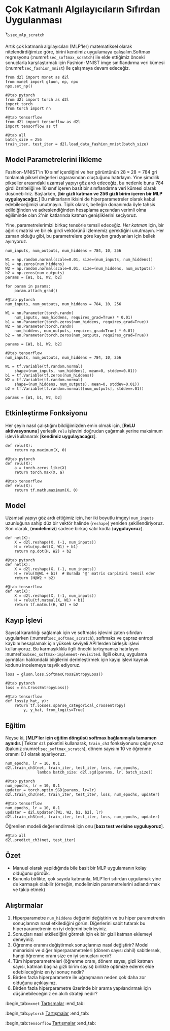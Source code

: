 # Çok Katmanlı Algılayıcıların Sıfırdan Uygulanması
:label:`sec_mlp_scratch`

Artık çok katmanlı algılayıcıları (MLP'ler) matematiksel olarak nitelendirdiğimize göre, birini kendimiz uygulamaya çalışalım.Softmax regresyonu (:numref:`sec_softmax_scratch`) ile elde ettiğimiz önceki sonuçlarla karşılaştırmak için Fashion-MNIST imge sınıflandırma veri kümesi (:numref:`sec_fashion_mnist`) ile çalışmaya devam edeceğiz.

```{.python .input}
from d2l import mxnet as d2l
from mxnet import gluon, np, npx
npx.set_np()
```

```{.python .input}
#@tab pytorch
from d2l import torch as d2l
import torch
from torch import nn
```

```{.python .input}
#@tab tensorflow
from d2l import tensorflow as d2l
import tensorflow as tf
```

```{.python .input}
#@tab all
batch_size = 256
train_iter, test_iter = d2l.load_data_fashion_mnist(batch_size)
```

## Model Parametrelerini İlkleme

Fashion-MNIST'in 10 sınıf içerdiğini ve her görüntünün $28 \times 28 = 784$ gri tonlamalı piksel değerleri ızgarasından oluştuğunu hatırlayın. Yine şimdilik pikseller arasındaki uzamsal yapıyı göz ardı edeceğiz, bu nedenle bunu 784 girdi özniteliği ve 10 sınıf içeren basit bir sınıflandırma veri kümesi olarak düşünebiliriz. Başlarken, [**bir gizli katman ve 256 gizli birim içeren bir MLP uygulayacağız.**] Bu miktarların ikisini de hiperparametreler olarak kabul edebileceğimizi unutmayın. Tipik olarak, belleğin donanımda öyle tahsis edildiğinden ve adreslendiğinden hesaplama açısından verimli olma eğiliminde olan 2'nin katlarında katman genişliklerini seçiyoruz.

Yine, parametrelerimizi birkaç tensörle temsil edeceğiz. *Her katman* için, bir ağırlık matrisi ve bir ek girdi vektörünü izlememiz gerektiğini unutmayın. Her zaman olduğu gibi, bu parametrelere göre kaybın gradyanları için bellek ayırıyoruz.

```{.python .input}
num_inputs, num_outputs, num_hiddens = 784, 10, 256

W1 = np.random.normal(scale=0.01, size=(num_inputs, num_hiddens))
b1 = np.zeros(num_hiddens)
W2 = np.random.normal(scale=0.01, size=(num_hiddens, num_outputs))
b2 = np.zeros(num_outputs)
params = [W1, b1, W2, b2]

for param in params:
    param.attach_grad()
```

```{.python .input}
#@tab pytorch
num_inputs, num_outputs, num_hiddens = 784, 10, 256

W1 = nn.Parameter(torch.randn(
    num_inputs, num_hiddens, requires_grad=True) * 0.01)
b1 = nn.Parameter(torch.zeros(num_hiddens, requires_grad=True))
W2 = nn.Parameter(torch.randn(
    num_hiddens, num_outputs, requires_grad=True) * 0.01)
b2 = nn.Parameter(torch.zeros(num_outputs, requires_grad=True))

params = [W1, b1, W2, b2]
```

```{.python .input}
#@tab tensorflow
num_inputs, num_outputs, num_hiddens = 784, 10, 256

W1 = tf.Variable(tf.random.normal(
    shape=(num_inputs, num_hiddens), mean=0, stddev=0.01))
b1 = tf.Variable(tf.zeros(num_hiddens))
W2 = tf.Variable(tf.random.normal(
    shape=(num_hiddens, num_outputs), mean=0, stddev=0.01))
b2 = tf.Variable(tf.random.normal([num_outputs], stddev=.01))

params = [W1, b1, W2, b2]
```

## Etkinleştirme Fonksiyonu

Her şeyin nasıl çalıştığını bildiğimizden emin olmak için, [**ReLU aktivasyonunu**] yerleşik `relu` işlevini doğrudan çağırmak yerine maksimum işlevi kullanarak [**kendimiz uygulayacağız**].

```{.python .input}
def relu(X):
    return np.maximum(X, 0)
```

```{.python .input}
#@tab pytorch
def relu(X):
    a = torch.zeros_like(X)
    return torch.max(X, a)
```

```{.python .input}
#@tab tensorflow
def relu(X):
    return tf.math.maximum(X, 0)
```

## Model

Uzamsal yapıyı göz ardı ettiğimiz için, her iki boyutlu imgeyi `num_inputs` uzunluğuna sahip düz bir vektör halinde  (`reshape`) yeniden şekillendiriyoruz. Son olarak, (**modelimizi**) sadece birkaç satır kodla (**uyguluyoruz**).

```{.python .input}
def net(X):
    X = d2l.reshape(X, (-1, num_inputs))
    H = relu(np.dot(X, W1) + b1)
    return np.dot(H, W2) + b2
```

```{.python .input}
#@tab pytorch
def net(X):
    X = d2l.reshape(X, (-1, num_inputs))
    H = relu(X@W1 + b1)  # Burada '@' matris carpimini temsil eder
    return (H@W2 + b2)
```

```{.python .input}
#@tab tensorflow
def net(X):
    X = d2l.reshape(X, (-1, num_inputs))
    H = relu(tf.matmul(X, W1) + b1)
    return tf.matmul(H, W2) + b2
```

## Kayıp İşlevi

Sayısal kararlılığı sağlamak için ve softmaks işlevini zaten sıfırdan uygularken (:numref:`sec_softmax_scratch`), softmaks ve çapraz entropi kaybını hesaplamak için yüksek seviyeli API'lerden birleşik işlevi kullanıyoruz. Bu karmaşıklıkla ilgili önceki tartışmamızı hatırlayın :numref:`subsec_softmax-implement-revisited`. İlgili okuru, uygulama ayrıntıları hakkındaki bilgilerini derinleştirmek için kayıp işlevi kaynak kodunu incelemeye teşvik ediyoruz.

```{.python .input}
loss = gluon.loss.SoftmaxCrossEntropyLoss()
```

```{.python .input}
#@tab pytorch
loss = nn.CrossEntropyLoss()
```

```{.python .input}
#@tab tensorflow
def loss(y_hat, y):
    return tf.losses.sparse_categorical_crossentropy(
        y, y_hat, from_logits=True)
```

## Eğitim

Neyse ki, [**MLP'ler için eğitim döngüsü softmax bağlanımıyla tamamen aynıdır.**] Tekrar `d2l` paketini kullanarak, `train_ch3` fonksiyonunu çağırıyoruz (bakınız :numref:`sec_softmax_scratch`), dönem sayısını 10 ve öğrenme oranını 0.1 olarak ayarlıyoruz.

```{.python .input}
num_epochs, lr = 10, 0.1
d2l.train_ch3(net, train_iter, test_iter, loss, num_epochs,
              lambda batch_size: d2l.sgd(params, lr, batch_size))
```

```{.python .input}
#@tab pytorch
num_epochs, lr = 10, 0.1
updater = torch.optim.SGD(params, lr=lr)
d2l.train_ch3(net, train_iter, test_iter, loss, num_epochs, updater)
```

```{.python .input}
#@tab tensorflow
num_epochs, lr = 10, 0.1
updater = d2l.Updater([W1, W2, b1, b2], lr)
d2l.train_ch3(net, train_iter, test_iter, loss, num_epochs, updater)
```

Öğrenilen modeli değerlendirmek için onu [**bazı test verisine uyguluyoruz**].

```{.python .input}
#@tab all
d2l.predict_ch3(net, test_iter)
```

## Özet

* Manuel olarak yapıldığında bile basit bir MLP uygulamanın kolay olduğunu gördük.
* Bununla birlikte, çok sayıda katmanla, MLP'leri sıfırdan uygulamak yine de karmaşık olabilir (örneğin, modelimizin parametrelerini adlandırmak ve takip etmek)

## Alıştırmalar

1. Hiperparametre `num_hiddens` değerini değiştirin ve bu hiper parametrenin sonuçlarınızı nasıl etkilediğini görün. Diğerlerini sabit tutarak bu hiperparametrenin en iyi değerini belirleyiniz.
1. Sonuçları nasıl etkilediğini görmek için ek bir gizli katman eklemeyi deneyiniz.
1. Öğrenme oranını değiştirmek sonuçlarınızı nasıl değiştirir? Model mimarisini ve diğer hiperparametreleri (dönem sayısı dahil) sabitlersek, hangi öğrenme oranı size en iyi sonuçları verir?
1. Tüm hiperparametreleri (öğrenme oranı, dönem sayısı, gizli katman sayısı, katman başına gizli birim sayısı) birlikte optimize ederek elde edebileceğiniz en iyi sonuç nedir?
1. Birden fazla hiperparametre ile uğraşmanın neden çok daha zor olduğunu açıklayınız.
1. Birden fazla hiperparametre üzerinde bir arama yapılandırmak için düşünebileceğiniz en akıllı strateji nedir?

:begin_tab:`mxnet`
[Tartışmalar](https://discuss.d2l.ai/t/92)
:end_tab:

:begin_tab:`pytorch`
[Tartışmalar](https://discuss.d2l.ai/t/93)
:end_tab:

:begin_tab:`tensorflow`
[Tartışmalar](https://discuss.d2l.ai/t/227)
:end_tab:
